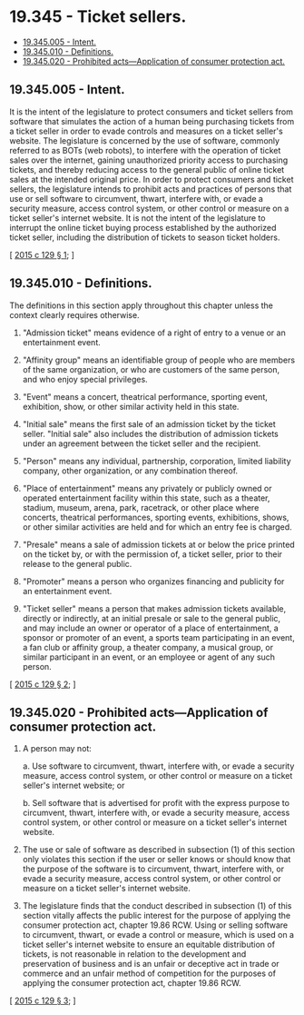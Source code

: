 # 19.345 - Ticket sellers.
* [19.345.005 - Intent.](#19345005---intent)
* [19.345.010 - Definitions.](#19345010---definitions)
* [19.345.020 - Prohibited acts—Application of consumer protection act.](#19345020---prohibited-actsapplication-of-consumer-protection-act)
## 19.345.005 - Intent.
It is the intent of the legislature to protect consumers and ticket sellers from software that simulates the action of a human being purchasing tickets from a ticket seller in order to evade controls and measures on a ticket seller's website. The legislature is concerned by the use of software, commonly referred to as BOTs (web robots), to interfere with the operation of ticket sales over the internet, gaining unauthorized priority access to purchasing tickets, and thereby reducing access to the general public of online ticket sales at the intended original price. In order to protect consumers and ticket sellers, the legislature intends to prohibit acts and practices of persons that use or sell software to circumvent, thwart, interfere with, or evade a security measure, access control system, or other control or measure on a ticket seller's internet website. It is not the intent of the legislature to interrupt the online ticket buying process established by the authorized ticket seller, including the distribution of tickets to season ticket holders.

\[ [2015 c 129 § 1](http://lawfilesext.leg.wa.gov/biennium/2015-16/Pdf/Bills/Session%20Laws/House/1091.SL.pdf?cite=2015%20c%20129%20§%201); \]

## 19.345.010 - Definitions.
The definitions in this section apply throughout this chapter unless the context clearly requires otherwise.

1. "Admission ticket" means evidence of a right of entry to a venue or an entertainment event.

2. "Affinity group" means an identifiable group of people who are members of the same organization, or who are customers of the same person, and who enjoy special privileges.

3. "Event" means a concert, theatrical performance, sporting event, exhibition, show, or other similar activity held in this state.

4. "Initial sale" means the first sale of an admission ticket by the ticket seller. "Initial sale" also includes the distribution of admission tickets under an agreement between the ticket seller and the recipient.

5. "Person" means any individual, partnership, corporation, limited liability company, other organization, or any combination thereof.

6. "Place of entertainment" means any privately or publicly owned or operated entertainment facility within this state, such as a theater, stadium, museum, arena, park, racetrack, or other place where concerts, theatrical performances, sporting events, exhibitions, shows, or other similar activities are held and for which an entry fee is charged.

7. "Presale" means a sale of admission tickets at or below the price printed on the ticket by, or with the permission of, a ticket seller, prior to their release to the general public.

8. "Promoter" means a person who organizes financing and publicity for an entertainment event.

9. "Ticket seller" means a person that makes admission tickets available, directly or indirectly, at an initial presale or sale to the general public, and may include an owner or operator of a place of entertainment, a sponsor or promoter of an event, a sports team participating in an event, a fan club or affinity group, a theater company, a musical group, or similar participant in an event, or an employee or agent of any such person.

\[ [2015 c 129 § 2](http://lawfilesext.leg.wa.gov/biennium/2015-16/Pdf/Bills/Session%20Laws/House/1091.SL.pdf?cite=2015%20c%20129%20§%202); \]

## 19.345.020 - Prohibited acts—Application of consumer protection act.
1. A person may not:

    a.  Use software to circumvent, thwart, interfere with, or evade a security measure, access control system, or other control or measure on a ticket seller's internet website; or

    b.  Sell software that is advertised for profit with the express purpose to circumvent, thwart, interfere with, or evade a security measure, access control system, or other control or measure on a ticket seller's internet website.

2. The use or sale of software as described in subsection (1) of this section only violates this section if the user or seller knows or should know that the purpose of the software is to circumvent, thwart, interfere with, or evade a security measure, access control system, or other control or measure on a ticket seller's internet website.

3. The legislature finds that the conduct described in subsection (1) of this section vitally affects the public interest for the purpose of applying the consumer protection act, chapter 19.86 RCW. Using or selling software to circumvent, thwart, or evade a control or measure, which is used on a ticket seller's internet website to ensure an equitable distribution of tickets, is not reasonable in relation to the development and preservation of business and is an unfair or deceptive act in trade or commerce and an unfair method of competition for the purposes of applying the consumer protection act, chapter 19.86 RCW.

\[ [2015 c 129 § 3](http://lawfilesext.leg.wa.gov/biennium/2015-16/Pdf/Bills/Session%20Laws/House/1091.SL.pdf?cite=2015%20c%20129%20§%203); \]


